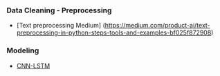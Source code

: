 ### Data Cleaning - Preprocessing

- [Text preprocessing Medium] (https://medium.com/product-ai/text-preprocessing-in-python-steps-tools-and-examples-bf025f872908)

### Modeling

- [CNN-LSTM](https://machinelearningmastery.com/cnn-long-short-term-memory-networks/)
